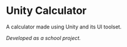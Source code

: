 # Unity Calculator

A calculator made using Unity and its UI toolset.

*Developed as a school project.*
